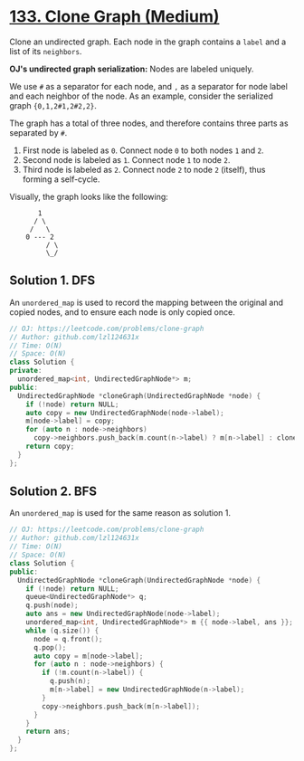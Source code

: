 # [133. Clone Graph (Medium)](https://leetcode.com/problems/clone-graph)
Clone an undirected graph. Each node in the graph contains a `label` and a list of its `neighbors`.

**OJ's undirected graph serialization:**
Nodes are labeled uniquely.

We use `#` as a separator for each node, and `,` as a separator for node label and each neighbor of the node.
As an example, consider the serialized graph `{0,1,2#1,2#2,2}`.

The graph has a total of three nodes, and therefore contains three parts as separated by `#`.

1. First node is labeled as `0`. Connect node `0` to both nodes `1` and `2`.
2. Second node is labeled as `1`. Connect node `1` to node `2`.
3. Third node is labeled as `2`. Connect node `2` to node `2` (itself), thus forming a self-cycle.

Visually, the graph looks like the following:

```
       1
      / \
     /   \
    0 --- 2
         / \
         \_/
```

## Solution 1. DFS

An `unordered_map` is used to record the mapping between the original and copied nodes, and to ensure each node is only copied once.

```cpp
// OJ: https://leetcode.com/problems/clone-graph
// Author: github.com/lzl124631x
// Time: O(N)
// Space: O(N)
class Solution {
private:
  unordered_map<int, UndirectedGraphNode*> m;
public:
  UndirectedGraphNode *cloneGraph(UndirectedGraphNode *node) {
    if (!node) return NULL;
    auto copy = new UndirectedGraphNode(node->label);
    m[node->label] = copy;
    for (auto n : node->neighbors)
      copy->neighbors.push_back(m.count(n->label) ? m[n->label] : cloneGraph(n));
    return copy;
  }
};
```

## Solution 2. BFS

An `unordered_map` is used for the same reason as solution 1.

```cpp
// OJ: https://leetcode.com/problems/clone-graph
// Author: github.com/lzl124631x
// Time: O(N)
// Space: O(N)
class Solution {
public:
  UndirectedGraphNode *cloneGraph(UndirectedGraphNode *node) {
    if (!node) return NULL;
    queue<UndirectedGraphNode*> q;
    q.push(node);
    auto ans = new UndirectedGraphNode(node->label);
    unordered_map<int, UndirectedGraphNode*> m {{ node->label, ans }};
    while (q.size()) {
      node = q.front();
      q.pop();
      auto copy = m[node->label];
      for (auto n : node->neighbors) {
        if (!m.count(n->label)) {
          q.push(n);
          m[n->label] = new UndirectedGraphNode(n->label);
        }
        copy->neighbors.push_back(m[n->label]);
      }
    }
    return ans;
  }
};
```